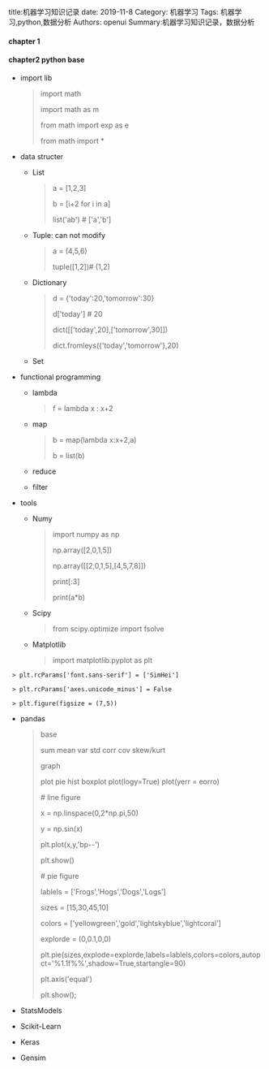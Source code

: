 title:机器学习知识记录
date: 2019-11-8
Category: 机器学习
Tags: 机器学习,python,数据分析
Authors: openui
Summary:机器学习知识记录，数据分析

#### chapter 1

#### chapter2 python base

* import lib

  > import math
  >
  > import math as m
  >
  > from math import exp as e
  >
  > from math import * 

* data structer

  * List

    > a = [1,2,3]
    >
    > b = [i+2 for i in a]
    >
    > list('ab') # ['a','b']

  * Tuple: can not modify

    > a = (4,5,6)
    >
    > tuple([1,2])# (1,2)

  * Dictionary

    > d = {'today':20,'tomorrow':30}
    >
    > d['today'] # 20
    >
    > dict([['today',20],['tomorrow',30]])
    >
    > dict.fromleys({'today','tomorrow'},20)

  * Set

* functional programming

  * lambda

    > f = lambda x : x+2 

  * map

    > b = map(lambda x:x+2,a)
    >
    > b = list(b)

  * reduce

  * filter

*  tools

   *  Numy

      > import numpy as np
      >
      > np.array([2,0,1,5])
      >
      > np.array([[2,0,1,5],[4,5,7,8]])
      >
      > print[:3]
      >
      > print(a*b)

   *  Scipy

      > from scipy.optimize import fsolve

   * Matplotlib

     > import matplotlib.pyplot as plt
  >
     > plt.rcParams['font.sans-serif'] = ['SimHei']
  >
     > plt.rcParams['axes.unicode_minus'] = False
  >
     > plt.figure(figsize = (7,5))

   * pandas
  
     > base 
     >
     > sum mean var std corr  cov skew/kurt
     >
     > graph
     >
     > plot pie hist boxplot plot(logy=True) plot(yerr = eorro)
     >
     > 
     >
     > \# line figure
     >
     > x = np.linspace(0,2*np.pi,50)
     >
     > y = np.sin(x)
     >
     > plt.plot(x,y,'bp--')
     >
     > plt.show()
     >
     > 
     >
     > \# pie figure 
     >
     > lablels = ['Frogs','Hogs','Dogs','Logs']
     >
     > sizes = [15,30,45,10]
     >
     > colors = ['yellowgreen','gold','lightskyblue','lightcoral']
     >
     > explorde = (0,0.1,0,0)
     >
     > plt.pie(sizes,explode=explorde,labels=lablels,colors=colors,autopct='%1.1f%%',shadow=True,startangle=90)
     >
     > plt.axis('equal')
     >
     > plt.show();
  
   *  StatsModels
  
   *  Scikit-Learn
  
   *  Keras
  
   *  Gensim